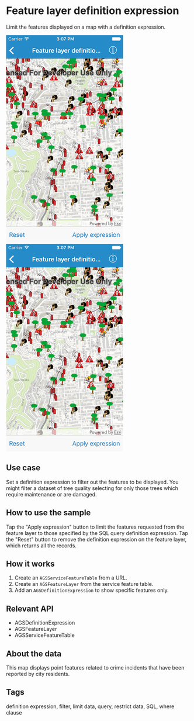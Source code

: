 # Feature layer definition expression

Limit the features displayed on a map with a definition expression. 

![Map with features](feature-layer-expression-1.png)
![Map after applied expression](feature-layer-expression-1.png)

## Use case

Set a definition expression to filter out the features to be displayed. You might filter a dataset of tree quality selecting for only those trees which require maintenance or are damaged.

## How to use the sample

Tap the "Apply expression" button to limit the features requested from the feature layer to those specified by the SQL query definition expression. Tap the "Reset" button to remove the definition expression on the feature layer, which returns all the records.

## How it works

1. Create an `AGSServiceFeatureTable` from a URL.
2. Create an `AGSFeatureLayer` from the service feature table.
3. Add an `AGSDefinitionExpression` to show specific features only.

## Relevant API

* AGSDefinitionExpression
* AGSFeatureLayer
* AGSServiceFeatureTable

## About the data

This map displays point features related to crime incidents that have been reported by city residents.

## Tags

definition expression, filter, limit data, query, restrict data, SQL, where clause
